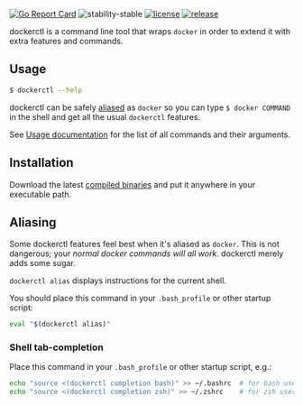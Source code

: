 [![Go Report Card](https://goreportcard.com/badge/github.com/softleader/dockerctl)](https://goreportcard.com/report/github.com/softleader/dockerctl)
![stability-stable](https://img.shields.io/badge/stability-stable-green.svg)
[![license](https://img.shields.io/github/license/softleader/dockerctl.svg)](./LICENSE)
[![release](https://img.shields.io/github/release/softleader/dockerctl.svg)](https://github.com/softleader/dockerctl/releases)

dockerctl is a command line tool that wraps `docker` in order to extend it with extra features and commands.

## Usage

``` sh
$ dockerctl --help 
```

dockerctl can be safely [aliased](#aliasing) as `docker` so you can type `$ docker COMMAND` in the shell and get all the usual `dockerctl` features.

See [Usage documentation](https://github.com/softleader/dockerctl/wiki) for the list of all commands and their arguments.

## Installation

Download the latest [compiled binaries](https://github.com/softleader/dockerctl/releases) and put it anywhere in your executable path.

## Aliasing

Some dockerctl features feel best when it's aliased as `docker`. This is not dangerous; your _normal docker commands will all work_. dockerctl merely adds some sugar.

`dockerctl alias` displays instructions for the current shell.

You should place this command in your `.bash_profile` or other startup script:

``` sh
eval "$(dockerctl alias)"
```

### Shell tab-completion

Place this command in your `.bash_profile` or other startup script, e.g.:

``` sh
echo "source <(dockerctl completion bash)" >> ~/.bashrc  # for bash users
echo "source <(dockerctl completion zsh)" >> ~/.zshrc    # for zsh users
```
